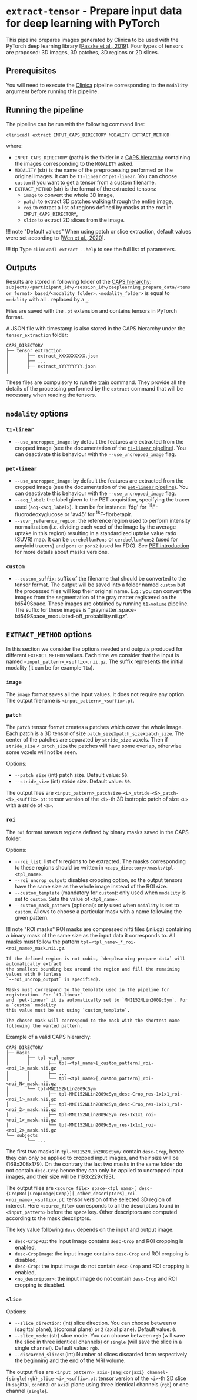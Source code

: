 # `extract-tensor` - Prepare input data for deep learning with PyTorch

This pipeline prepares images generated by Clinica to be used with the PyTorch deep learning library
[[Paszke et al., 2019](https://papers.nips.cc/paper/9015-pytorch-an-imperative-style-high-performance-deep-learning-library)].
Four types of tensors are proposed: 3D images, 3D patches, 3D regions or 2D slices.

## Prerequisites
You will need to execute the [Clinica](https://aramislab.paris.inria.fr/clinica/docs/public/latest/) pipeline corresponding to the `modality`
argument before running this pipeline.

## Running the pipeline
The pipeline can be run with the following command line:
```{.sourceCode .bash}
clinicadl extract INPUT_CAPS_DIRECTORY MODALITY EXTRACT_METHOD
```

where:

- `INPUT_CAPS_DIRECTORY` (path) is the folder in a [CAPS
  hierarchy](https://aramislab.paris.inria.fr/clinica/docs/public/latest/CAPS/Introduction/)
  containing the images corresponding to the `MODALITY` asked.
- `MODALITY` (str) is the name of the preprocessing performed on the original images. It
  can be `t1-linear` or `pet-linear`. You can choose `custom` if you want to get a
  tensor from a custom filename.
- `EXTRACT_METHOD` (str) is the format of the extracted tensors:
    - `image` to convert the whole 3D image,
    - `patch` to extract 3D patches walking through the entire image, 
    - `roi` to extract a list of regions defined by masks at the root in `INPUT_CAPS_DIRECTORY`,
    - `slice` to extract 2D slices from the image.
  
!!! note "Default values"
    When using patch or slice extraction, default values were set according to
    [[Wen et al., 2020](https://doi.org/10.1016/j.media.2020.101694)].

!!! tip
    Type `clinicadl extract --help` to see the full list of
    parameters.

## Outputs

Results are stored in following folder of the
[CAPS hierarchy](https://aramislab.paris.inria.fr/clinica/docs/public/latest/CAPS/Specifications/):
`subjects/<participant_id>/<session_id>/deeplearning_prepare_data/<tensor_format>_based/<modality_folder>`.
`<modality_folder>` is equal to `modality` with all `-` replaced by a `_`.

Files are saved with the `.pt` extension and contains tensors in PyTorch format.

A JSON file with timestamp is also stored in the CAPS hierarchy under the `tensor_extraction` folder:
```console
CAPS_DIRECTORY
├── tensor_extraction
│       ├── extract_XXXXXXXXXX.json
│       ├── ...
│       ├── extract_YYYYYYYYY.json
│
```
These files are compulsory to run the [train](..Train/Introduction.md/#running-the-task) command. They provide all the details of the processing performed by the `extract` command that will be necessary when reading the tensors.

## `modality` options

### `t1-linear`

- `--use_uncropped_image`: by default the features are extracted from 
  the cropped image (see the documentation of the [`t1-linear` pipeline](https://aramislab.paris.inria.fr/clinica/docs/public/latest/Pipelines/T1_Linear/)). 
  You can deactivate this behaviour with the `--use_uncropped_image` flag.

### `pet-linear`

- `--use_uncropped_image`: by default the features are extracted from 
  the cropped image (see the documentation of the [`pet-linear` pipeline](https://aramislab.paris.inria.fr/clinica/docs/public/latest/Pipelines/PET_Linear/)). 
  You can deactivate this behaviour with the `--use_uncropped_image` flag.
- `--acq_label`: the label given to the PET acquisition, specifying the tracer used 
  (`acq-<acq_label>`). It can be for instance 'fdg' for <sup>18</sup>F-fluorodeoxyglucose 
  or 'av45' for <sup>18</sup>F-florbetapir.
- `--suvr_reference_region`: the reference region used to perform intensity normalization 
  (i.e. dividing each voxel of the image by the average uptake in this region) resulting 
  in a standardized uptake value ratio (SUVR) map. It can be `cerebellumPons` or `cerebellumPons2`
  (used for amyloid tracers) and `pons` or `pons2` (used for FDG). See 
  [PET introduction](https://aramislab.paris.inria.fr/clinica/docs/public/latest/Pipelines/PET_Introduction/) 
  for more details about masks versions.

### `custom`

- `--custom_suffix`: suffix of the filename that should be converted to the
  tensor format. The output will be saved into a folder named `custom` but the
  processed files will kep their original name. E.g.: you can convert the
  images from the segmentation of the gray matter registered on the
  Ixi549Space. These images are obtained by running 
  [`t1-volume`](https://aramislab.paris.inria.fr/clinica/docs/public/latest/Pipelines/T1_Volume/) 
  pipeline. The suffix for these images is
  "graymatter_space-Ixi549Space_modulated-off_probability.nii.gz".

## `EXTRACT_METHOD` options

In this section we consider the options needed and outputs produced for different
`EXTRACT_METHOD` values. Each time we consider that the input is named `<input_pattern>_<suffix>.nii.gz`.
The suffix represents the initial modality (it can be for example `T1w`).

### `image`

The `image` format saves all the input values. It does not require any option.
The output filename is `<input_pattern>_<suffix>.pt`.  

### `patch`

The `patch` tensor format creates `N` patches which cover the whole image.
Each patch is a 3D tensor of size `patch_size`x`patch_size`x`patch_size`.
The center of the patches are separated by `stride_size` voxels. Then if 
`stride_size` < `patch_size` the patches will have some overlap, otherwise
some voxels will not be seen.

Options:

- `--patch_size` (int) patch size. Default value: `50`.
- `--stride_size`  (int) stride size. Default value: `50`.

The output files are `<input_pattern>_patchsize-<L>_stride-<S>_patch-<i>_<suffix>.pt`:
tensor version of the `<i>`-th 3D isotropic patch of size `<L>` with a stride of `<S>`.

### `roi`

The `roi` format saves `N` regions defined by binary masks saved in the CAPS folder.

Options:

- `--roi_list`: list of `N` regions to be extracted. 
  The masks corresponding to these regions should be
  written in `<caps_directory>/masks/tpl-<tpl_name>`.
- `--roi_uncrop_output`: disables cropping option, so the output 
  tensors have the same size as the whole image instead of the ROI size.
- `--custom_template` (mandatory for `custom`): only used when `modality` is set to `custom`.
  Sets the value of `<tpl_name>`.
- `--custom_mask_pattern` (optional): only used when `modality` is set to `custom`.
  Allows to choose a particular mask with a name following the given pattern.
  
!!! note "ROI masks"
    ROI masks are compressed nifti files (.nii.gz) containing a binary mask of the same size as the
    input data it corresponds to. All masks must follow the pattern 
    `tpl-<tpl_name>_*_roi-<roi_name>_mask.nii.gz`.

    If the defined region is not cubic, `deeplearning-prepare-data` will automatically extract
    the smallest bounding box around the region and fill the remaining values with 0 (unless
    `--roi_uncrop_output` is specified).

    Masks must correspond to the template used in the pipeline for registration. For `t1-linear`
    and `pet-linear` it is automatically set to `MNI152NLin2009cSym`. For a `custom` modality
    this value must be set using `custom_template`.

    The chosen mask will correspond to the mask with the shortest name following the wanted pattern.

Example of a valid CAPS hierarchy:

```console
CAPS_DIRECTORY
├── masks
│       ├── tpl-<tpl_name>
│       │       ├── tpl-<tpl_name>[_custom_pattern]_roi-<roi_1>_mask.nii.gz
│       │       ├── ...
│       │       └── tpl-<tpl_name>[_custom_pattern]_roi-<roi_N>_mask.nii.gz
│       └── tpl-MNI152NLin2009cSym
│               ├── tpl-MNI152NLin2009cSym_desc-Crop_res-1x1x1_roi-<roi_1>_mask.nii.gz
│               ├── tpl-MNI152NLin2009cSym_desc-Crop_res-1x1x1_roi-<roi_2>_mask.nii.gz
│               ├── tpl-MNI152NLin2009cSym_res-1x1x1_roi-<roi_1>_mask.nii.gz
│               └── tpl-MNI152NLin2009cSym_res-1x1x1_roi-<roi_2>_mask.nii.gz
└── subjects
        └── ...
```

The first two masks in `tpl-MNI152NLin2009cSym/` contain `desc-Crop`, hence they can only be
applied to cropped input images, and their size will be (169x208x179). On the contrary the last two masks
in the same folder do not contain `desc-Crop` hence they can only be applied to uncropped
input images, and their size will be (193x229x193).

The output files are `<source_file>_space-<tpl_name>[_desc-{CropRoi|CropImage|Crop}][_other_descriptors]_roi-<roi_name>_<suffix>.pt`:
tensor version of the selected 3D region of interest. 
Here `<source_file>` corresponds to all the descriptors found in `<input_pattern>` before the `space` key.
Other descriptors are computed according to the mask descriptors.

The key value following `desc` depends on the input and output image:

- `desc-CropROI`: the input image contains `desc-Crop` and ROI cropping is enabled,
- `desc-CropImage`: the input image contains `desc-Crop` and ROI cropping is disabled,
- `desc-Crop`: the input image do not contain `desc-Crop` and ROI cropping is enabled,
- `<no_descriptor>`: the input image do not contain `desc-Crop` and ROI cropping is disabled.

### `slice`

Options:

- `--slice_direction`: (int) slice direction.
You can choose between `0` (sagittal plane), `1`(coronal plane) or `2` (axial plane).
Default value: `0`.
- `--slice_mode`: (str) slice mode.
You can choose between `rgb` (will save the slice in three identical channels)
or `single` (will save the slice in a single channel). Default value: `rgb`.
- `--discarded_slices`: (int) Number of slices discarded from respectively the beginning and the end of the MRI volume.

The output files are `<input_pattern>_axis-{sag|cor|axi}_channel-{single|rgb}_slice-<i>_<suffix>.pt`:
tensor version of the `<i>`-th 2D slice in `sag`ittal, `cor`onal or `axi`al
plane using three identical channels (`rgb`) or one channel (`single`).
